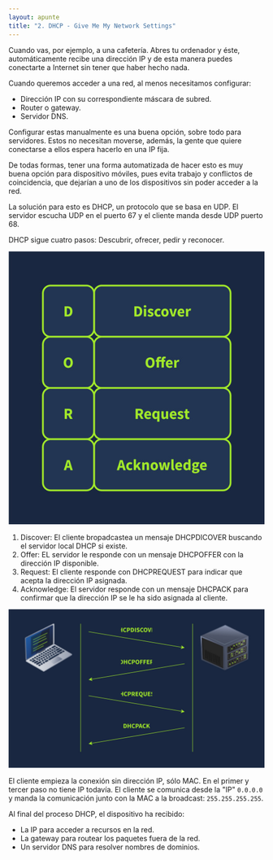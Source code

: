 ```yaml
---
layout: apunte
title: "2. DHCP - Give Me My Network Settings"
---
```


Cuando vas, por ejemplo, a una cafetería. Abres tu ordenador y éste, automáticamente recibe una dirección IP y de esta manera puedes conectarte a Internet sin tener que haber hecho nada.

Cuando queremos acceder a una red, al menos necesitamos configurar:

- Dirección IP con su correspondiente máscara de subred.
- Router o gateway.
- Servidor DNS.

Configurar estas manualmente es una buena opción, sobre todo para servidores. Estos no necesitan moverse, además, la gente que quiere conectarse a ellos espera hacerlo en una IP fija.

De todas formas, tener una forma automatizada de hacer esto es muy buena opción para dispositivo móviles, pues evita trabajo y conflictos de coincidencia, que dejarían a uno de los dispositivos sin poder acceder a la red.

La solución para esto es DHCP, un protocolo que se basa en UDP. El servidor escucha UDP en el puerto 67 y el cliente manda desde UDP puerto 68.

DHCP sigue cuatro pasos: Descubrir, ofrecer, pedir y reconocer.

![](/apuntes/img/72.jpg)

1. Discover: El cliente bropadcastea un mensaje DHCPDICOVER buscando el servidor local DHCP si existe.
2. Offer: EL servidor le responde con un mensaje DHCPOFFER con la dirección IP disponible.
3. Request: El cliente responde con DHCPREQUEST para indicar que acepta la dirección IP asignada.
4. Acknowledge: El servidor responde con un mensaje DHCPACK para confirmar que la dirección IP se le ha sido asignada al cliente.

![](/apuntes/img/073.jpg)

El cliente empieza la conexión sin dirección IP, sólo MAC. En el primer y tercer paso no tiene IP todavía. El cliente se comunica desde la "IP" `0.0.0.0` y manda la comunicación junto con la MAC a la broadcast: `255.255.255.255`. 

Al final del proceso DHCP, el dispositivo ha recibido:

- La IP para acceder a recursos en la red.
- La gateway para routear los paquetes fuera de la red.
- Un servidor DNS para resolver nombres de dominios.